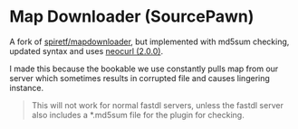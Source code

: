 # Map Downloader (SourcePawn)
A fork of [spiretf/mapdownloader](https://github.com/spiretf/mapdownloader), but implemented with md5sum checking, updated syntax and uses [neocurl (2.0.0)](https://github.com/sapphonie/SM-neocurl-ext/releases/tag/v2.0.0-beta).

I made this because the bookable we use constantly pulls map from our server which sometimes results in corrupted file and causes lingering instance.

> This will not work for normal fastdl servers, unless the fastdl server also includes a *.md5sum file for the plugin for checking.